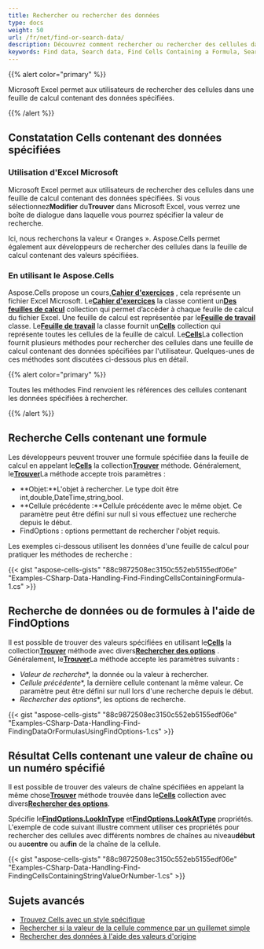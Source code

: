 ```yaml
---
title: Rechercher ou rechercher des données
type: docs
weight: 50
url: /fr/net/find-or-search-data/
description: Découvrez comment rechercher ou rechercher des cellules dans une feuille de calcul contenant des données spécifiées via le Aspose.Cells for .NET API.
keywords: Find data, Search data, Find Cells Containing a Formula, Search Cells Containing a Formula, Find Data or Formulas using FindOptions, Search Data or Formulas using FindOptions, Find or Search Cells Containing Specified String Value or Number, Find or Search cells contains specified data
---
```

{{% alert color="primary" %}}

Microsoft Excel permet aux utilisateurs de rechercher des cellules dans une feuille de calcul contenant des données spécifiées.

{{% /alert %}}

##  **Constatation Cells contenant des données spécifiées**

###  **Utilisation d'Excel Microsoft**

 Microsoft Excel permet aux utilisateurs de rechercher des cellules dans une feuille de calcul contenant des données spécifiées. Si vous sélectionnez**Modifier** du**Trouver** dans Microsoft Excel, vous verrez une boîte de dialogue dans laquelle vous pourrez spécifier la valeur de recherche.

Ici, nous recherchons la valeur « Oranges ». Aspose.Cells permet également aux développeurs de rechercher des cellules dans la feuille de calcul contenant des valeurs spécifiées.

###  **En utilisant le Aspose.Cells**

 Aspose.Cells propose un cours,[**Cahier d'exercices**](https://reference.aspose.com/cells/net/aspose.cells/workbook) , cela représente un fichier Excel Microsoft. Le[**Cahier d'exercices**](https://reference.aspose.com/cells/net/aspose.cells/workbook) la classe contient un[**Des feuilles de calcul**](https://reference.aspose.com/cells/net/aspose.cells/workbook/properties/worksheets) collection qui permet d’accéder à chaque feuille de calcul du fichier Excel. Une feuille de calcul est représentée par le[**Feuille de travail**](https://reference.aspose.com/cells/net/aspose.cells/worksheet) classe. Le[**Feuille de travail**](https://reference.aspose.com/cells/net/aspose.cells/worksheet) la classe fournit un[**Cells**](https://reference.aspose.com/cells/net/aspose.cells/worksheet/properties/cells) collection qui représente toutes les cellules de la feuille de calcul. Le[**Cells**](https://reference.aspose.com/cells/net/aspose.cells/worksheet/properties/cells)La collection fournit plusieurs méthodes pour rechercher des cellules dans une feuille de calcul contenant des données spécifiées par l'utilisateur. Quelques-unes de ces méthodes sont discutées ci-dessous plus en détail.

{{% alert color="primary" %}}

Toutes les méthodes Find renvoient les références des cellules contenant les données spécifiées à rechercher.

{{% /alert %}}

##  **Recherche Cells contenant une formule**

 Les développeurs peuvent trouver une formule spécifiée dans la feuille de calcul en appelant le[**Cells**](https://reference.aspose.com/cells/net/aspose.cells/worksheet/properties/cells) la collection[**Trouver**](https://reference.aspose.com/cells/net/aspose.cells/cells/methods/find/index) méthode. Généralement, le[**Trouver**](https://reference.aspose.com/cells/net/aspose.cells/cells/methods/find/index)La méthode accepte trois paramètres :

- **Objet:**L'objet à rechercher. Le type doit être int,double,DateTime,string,bool.
- **Cellule précédente :**Cellule précédente avec le même objet. Ce paramètre peut être défini sur null si vous effectuez une recherche depuis le début.
- FindOptions : options permettant de rechercher l'objet requis.

Les exemples ci-dessous utilisent les données d'une feuille de calcul pour pratiquer les méthodes de recherche :

{{< gist "aspose-cells-gists" "88c9872508ec3150c552eb5155edf06e" "Examples-CSharp-Data-Handling-Find-FindingCellsContainingFormula-1.cs" >}}

##  **Recherche de données ou de formules à l'aide de FindOptions**

 Il est possible de trouver des valeurs spécifiées en utilisant le[**Cells**](https://reference.aspose.com/cells/net/aspose.cells/worksheet/properties/cells) la collection[**Trouver**](https://reference.aspose.com/cells/net/aspose.cells/cells/methods/find/index) méthode avec divers[**Rechercher des options**](https://reference.aspose.com/cells/net/aspose.cells/findoptions) . Généralement, le[**Trouver**](https://reference.aspose.com/cells/net/aspose.cells/cells/methods/find/index)La méthode accepte les paramètres suivants :

- *Valeur de recherche**, la donnée ou la valeur à rechercher.
- *Cellule précédente**, la dernière cellule contenant la même valeur. Ce paramètre peut être défini sur null lors d'une recherche depuis le début.
- *Rechercher des options**, les options de recherche.

{{< gist "aspose-cells-gists" "88c9872508ec3150c552eb5155edf06e" "Examples-CSharp-Data-Handling-Find-FindingDataOrFormulasUsingFindOptions-1.cs" >}}

##  **Résultat Cells contenant une valeur de chaîne ou un numéro spécifié**

 Il est possible de trouver des valeurs de chaîne spécifiées en appelant la même chose[**Trouver**](https://reference.aspose.com/cells/net/aspose.cells/cells/methods/find/index) méthode trouvée dans le[**Cells**](https://reference.aspose.com/cells/net/aspose.cells/worksheet/properties/cells) collection avec divers[**Rechercher des options**](https://reference.aspose.com/cells/net/aspose.cells/findoptions).

 Spécifie le[**FindOptions.LookInType**](https://reference.aspose.com/cells/net/aspose.cells/findoptions/properties/lookintype) et[**FindOptions.LookAtType**](https://reference.aspose.com/cells/net/aspose.cells/findoptions/properties/lookattype) propriétés. L'exemple de code suivant illustre comment utiliser ces propriétés pour rechercher des cellules avec différents nombres de chaînes au niveau**début** ou au**centre** ou au**fin** de la chaîne de la cellule.

{{< gist "aspose-cells-gists" "88c9872508ec3150c552eb5155edf06e" "Examples-CSharp-Data-Handling-Find-FindingCellsContainingStringValueOrNumber-1.cs" >}}

##  **Sujets avancés**
- [Trouvez Cells avec un style spécifique](/cells/fr/net/find-cells-with-specific-style/)
- [Rechercher si la valeur de la cellule commence par un guillemet simple](/cells/fr/net/find-if-the-cell-value-starts-with-single-quote-mark/)
- [Rechercher des données à l'aide des valeurs d'origine](/cells/fr/net/search-data-using-original-values/)

